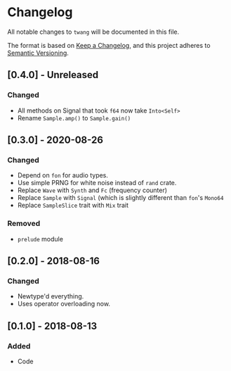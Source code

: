# Changelog
All notable changes to `twang` will be documented in this file.

The format is based on [Keep a Changelog](https://keepachangelog.com/en/1.0.0/),
and this project adheres to [Semantic Versioning](https://github.com/AldaronLau/semver).

## [0.4.0] - Unreleased
### Changed
 - All methods on Signal that took `f64` now take `Into<Self>`
 - Rename `Sample.amp()` to `Sample.gain()`

## [0.3.0] - 2020-08-26
### Changed
 - Depend on `fon` for audio types.
 - Use simple PRNG for white noise instead of `rand` crate.
 - Replace `Wave` with `Synth` and `Fc` (frequency counter)
 - Replace `Sample` with `Signal` (which is slightly different than `fon`'s
   `Mono64`
 - Replace `SampleSlice` trait with `Mix` trait

### Removed
 - `prelude` module

## [0.2.0] - 2018-08-16
### Changed
 - Newtype'd everything.
 - Uses operator overloading now.

## [0.1.0] - 2018-08-13
### Added
 - Code
